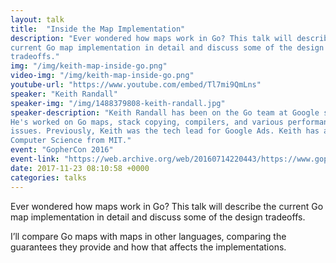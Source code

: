 ```yaml
---
layout: talk
title:  "Inside the Map Implementation"
description: "Ever wondered how maps work in Go? This talk will describe the
current Go map implementation in detail and discuss some of the design
tradeoffs."
img: "/img/keith-map-inside-go.png"
video-img: "/img/keith-map-inside-go.png"
youtube-url: "https://www.youtube.com/embed/Tl7mi9QmLns"
speaker: "Keith Randall"
speaker-img: "/img/1488379808-keith-randall.jpg"
speaker-description: "Keith Randall has been on the Go team at Google since 2013.
He's worked on Go maps, stack copying, compilers, and various performance
issues. Previously, Keith was the tech lead for Google Ads. Keith has a PhD in
Computer Science from MIT."
event: "GopherCon 2016"
event-link: "https://web.archive.org/web/20160714220443/https://www.gophercon.com/"
date: 2017-11-23 08:10:58 +0000
categories: talks
---
```

Ever wondered how maps work in Go? This talk will describe the current Go map
implementation in detail and discuss some of the design tradeoffs.

I’ll compare Go maps with maps in other languages, comparing the guarantees they
provide and how that affects the implementations.

